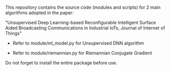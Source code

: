 This repository contains the source code (modules and scripts) for 2 main algorithms adopted in the paper:

"Unsupervised Deep Learning-based Reconfigurable Intelligent Surface Aided Broadcasting Communications in Industrial IoTs, Journal of Internet of Things"

- Refer to module/ml_model.py for Unsupervised DNN algorithm

- Refer to module/riemannian.py for Riemannian Conjugate Gradient

Do not forget to install the entire package before use.
